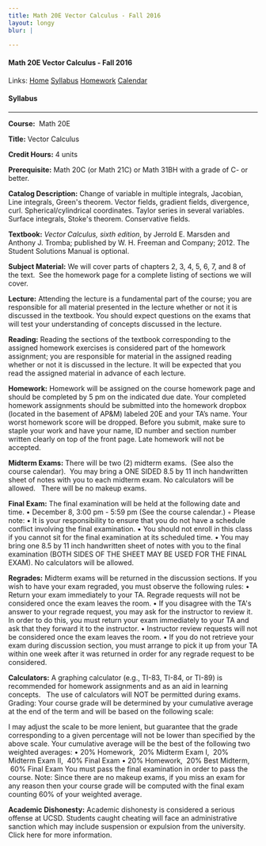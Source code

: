 ```yaml
---
title: Math 20E Vector Calculus - Fall 2016
layout: longy
blur: |

---
```

#### Math 20E Vector Calculus - Fall 2016
  Links: [Home][math20eHome]    [Syllabus][math20eSyl]    [Homework][math20eHW]    [Calendar][math20eCal]
    
   [math20eHome]:http://thanghuynh.org/teaching/math20e_f16.html
   [math20eSyl]:http://thanghuynh.org/teaching/math20e_f16_syllabus.html  
   [math20eHW]:http://thanghuynh.org/teaching/math20e_f16_hw.html  
   [math20eCal]:http://thanghuynh.org/teaching/math20e_f16_cal.html  


#### Syllabus
---

**Course:**  Math 20E

**Title:** Vector Calculus

**Credit Hours:** 4 units

**Prerequisite:** Math 20C (or Math 21C) or Math 31BH with a grade of C- or better.

**Catalog Description:** Change of variable in multiple integrals, Jacobian, Line integrals, Green's theorem. Vector fields, gradient fields, divergence, curl. Spherical/cylindrical coordinates. Taylor series in several variables. Surface integrals, Stoke's theorem. Conservative fields.

**Textbook:** *Vector Calculus, sixth edition*, by Jerrold E. Marsden and Anthony J. Tromba; published by W. H. Freeman and Company; 2012. The Student Solutions Manual is optional.

**Subject Material:** We will cover parts of chapters 2, 3, 4, 5, 6, 7, and 8 of the text.  See the homework page for a complete listing of sections we will cover.

**Lecture:** Attending the lecture is a fundamental part of the course; you are responsible for all material presented in the lecture whether or not it is discussed in the textbook. You should expect questions on the exams that will test your understanding of concepts discussed in the lecture.

**Reading:** Reading the sections of the textbook corresponding to the assigned homework exercises is considered part of the homework assignment; you are responsible for material in the assigned reading whether or not it is discussed in the lecture. It will be expected that you read the assigned material in advance of each lecture.

**Homework:** Homework will be assigned on the course homework page and should be completed by 5 pm on the indicated due date. Your completed homework assignments should be submitted into the homework dropbox (located in the basement of AP&M) labeled 20E and your TA’s name. Your worst homework score will be dropped. Before you submit, make sure to staple your work and have your name, ID number and section number written clearly on top of the front page. Late homework will not be accepted.

**Midterm Exams:** There will be two (2) midterm exams.  (See also the course calendar).  You may bring a ONE SIDED 8.5 by 11 inch handwritten sheet of notes with you to each midterm exam. No calculators will be allowed.   There will be no makeup exams.

**Final Exam:** The final examination will be held at the following date and time.
	•	December 8, 3:00 pm - 5:59 pm (See the course calendar.)
	◦	Please note:
	▪	It is your responsibility to ensure that you do not have a schedule conflict involving the final examination.
	▪	You should not enroll in this class if you cannot sit for the final examination at its scheduled time.
	•	You may bring one 8.5 by 11 inch handwritten sheet of notes with you to the final examination (BOTH SIDES OF THE SHEET MAY BE USED FOR THE FINAL EXAM). No calculators will be allowed.

**Regrades:** Midterm exams will be returned in the discussion sections. If you wish to have your exam regraded, you must observe the following rules:
	•	Return your exam immediately to your TA. Regrade requests will not be considered once the exam leaves the room.
	•	If you disagree with the TA's answer to your regrade request, you may ask for the instructor to review it. In order to do this, you must return your exam immediately to your TA and ask that they forward it to the instructor.
	•	Instructor review requests will not be considered once the exam leaves the room.
	•	If you do not retrieve your exam during discussion section, you must arrange to pick it up from your TA within one week after it was returned in order for any regrade request to be considered.

**Calculators:** A graphing calculator (e.g., TI-83, TI-84, or TI-89) is recommended for homework assignments and as an aid in learning concepts.   The use of calculators will NOT be permitted during exams.
Grading: Your course grade will be determined by your cumulative average at the end of the term and will be based on the following scale:

I may adjust the scale to be more lenient, but guarantee that the grade corresponding to a given percentage will not be lower than specified by the above scale. Your cumulative average will be the best of the following two weighted averages:
	•	20% Homework,  20% Midterm Exam I,  20% Midterm Exam II,  40% Final Exam
	•	20% Homework,  20% Best Midterm,  60% Final Exam
You must pass the final examination in order to pass the course. Note: Since there are no makeup exams, if you miss an exam for any reason then your course grade will be computed with the final exam counting 60% of your weighted average.

**Academic Dishonesty:** Academic dishonesty is considered a serious offense at UCSD. Students caught cheating will face an administrative sanction which may include suspension or expulsion from the university. Click here for more information.
